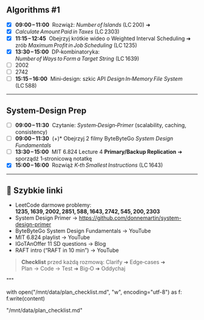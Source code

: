 ## **Algorithms #1**

- [x] **09:00 – 11:00**  Rozwiąż: *Number of Islands* (LC 200) ➜ 
- [x] *Calculate Amount Paid in Taxes* (LC 2303)
- [x] **11:15 – 12:45**  Obejrzyj krótkie wideo o Weighted Interval Scheduling ➜ zrób *Maximum Profit in Job Scheduling* (LC 1235)
- [x] **13:30 – 15:00**  DP‑kombinatoryka: *Number of Ways to Form a Target String* (LC 1639)
- [ ] 2002
- [ ] 2742
- [ ] **15:15 – 16:00**  Mini‑design: szkic API *Design In‑Memory File System* (LC 588)

---

## **System‑Design Prep**

- [ ] **09:00 – 11:30**  Czytanie: *System‑Design‑Primer* (scalability, caching, consistency)  
- [ ] **09:00 – 11:30**  (+)* Obejrzyj 2 filmy ByteByteGo *System Design Fundamentals*
- [ ] **13:30 – 15:00**  MIT 6.824 Lecture 4 **Primary/Backup Replication** ➜ sporządź 1‑stronicową notatkę
- [x] **15:00 – 16:00**  Rozwiąż *K‑th Smallest Instructions* (LC 1643)

---

## 📌 Szybkie linki

- LeetCode darmowe problemy: **1235, 1639, 2002, 2851, 588, 1643, 2742, 545, 200, 2303**  
- System Design Primer → <https://github.com/donnemartin/system-design-primer>  
- ByteByteGo System Design Fundamentals → YouTube  
- MIT 6.824 playlist → YouTube  
- IGoTAnOffer 11 SD questions → Blog  
- RAFT intro (“RAFT in 10 min”) → YouTube  

> **Checklist** przed każdą rozmową: Clarify ➜ Edge‑cases ➜ Plan → Code → Test ➜ Big‑O ➜ Oddychaj

"""

with open("/mnt/data/plan_checklist.md", "w", encoding="utf-8") as f:
    f.write(content)

"/mnt/data/plan_checklist.md"
